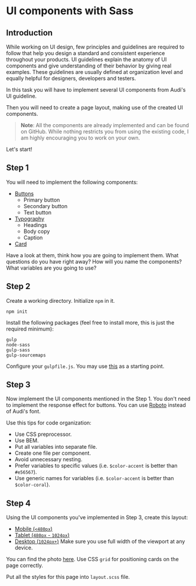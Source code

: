 # UI components with Sass

## Introduction
While working on UI design, few principles and guidelines are required to follow that help you design a standard and consistent experience throughout your products.
UI guidelines explain the anatomy of UI components and give understanding of their behavior by giving real examples.
These guidelines are usually defined at organization level and equally helpful for designers, developers and testers.

In this task you will have to implement several UI components from Audi's UI guideline.

Then you will need to create a page layout, making use of the created UI components.

> **Note**: All the components are already implemented and can be found on GitHub. While nothing restricts you from using the existing code, I am highly encouraging you to work on your own.

Let's start!

## Step 1
You will need to implement the following components:
- [Buttons](https://www.audi.com/ci/en/guides/user-interface/components/buttons.html)
    - Primary button
    - Secondary button
    - Text button
- [Typography](https://www.audi.com/ci/en/guides/user-interface/components/text.html)
    - Headings
    - Body copy
    - Caption
- [Card](https://www.audi.com/ci/en/guides/user-interface/components/card.html)

Have a look at them, think how you are going to implement them.
What questions do you have right away?
How will you name the components?
What variables are you going to use?

## Step 2
Create a working directory. Initialize `npm` in it.
```
npm init
```

Install the following packages (feel free to install more, this is just the required minimum):
```
gulp
node-sass
gulp-sass
gulp-sourcemaps
```

Configure your `gulpfile.js`. You may use [this](./gulpfile.js) as a starting point.

## Step 3
Now implement the UI components mentioned in the Step 1.
You don't need to implement the response effect for buttons.
You can use [Roboto](https://fonts.google.com/specimen/Roboto) instead of Audi's font.

Use this tips for code organization:
- Use CSS preprocessor.
- Use BEM.
- Put all variables into separate file.
- Create one file per component.
- Avoid unnecessary nesting.
- Prefer variables to specific values (i.e. `$color-accent` is better than `#e56567`).
- Use generic names for variables (i.e. `$color-accent` is better than `$color-coral`).

## Step 4
Using the UI components you've implemented in Step 3, create this layout:
- [Mobile (`<480px`)](./images/mobile-layout.png)
- [Tablet (`480px` - `1024px`)](./images/tablet-layout.png)
- [Desktop (`1024px+`)](./images/desktop-layout.png)
Make sure you use full width of the viewport at any device.

You can find the photo [here](./images/card-390x480.jpg).
Use CSS `grid` for positioning cards on the page correctly.

Put all the styles for this page into `layout.scss` file.
